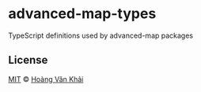 # advanced-map-types

TypeScript definitions used by advanced-map packages

## License

[MIT](https://git.io/vhaEz) © [Hoàng Văn Khải](https://github.com/KSXGitHub)
